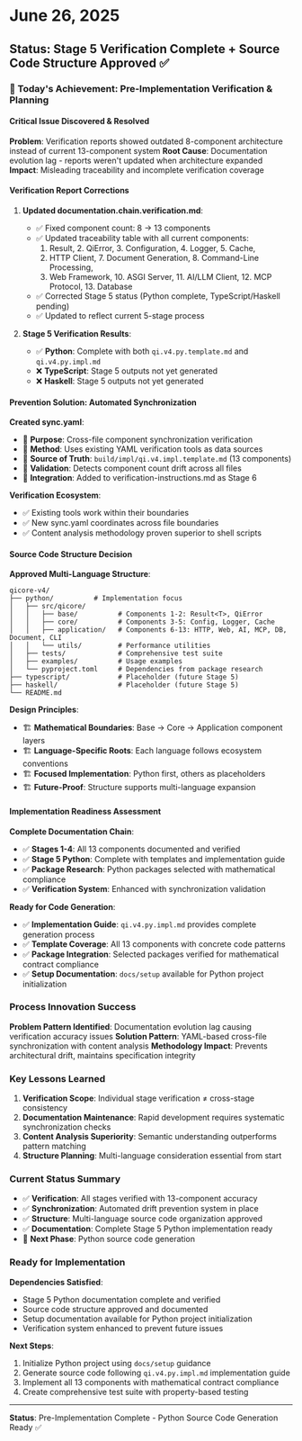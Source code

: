 # June 26, 2025

## Status: Stage 5 Verification Complete + Source Code Structure Approved ✅

### 🎯 Today's Achievement: Pre-Implementation Verification & Planning

#### **Critical Issue Discovered & Resolved**
**Problem**: Verification reports showed outdated 8-component architecture instead of current 13-component system
**Root Cause**: Documentation evolution lag - reports weren't updated when architecture expanded
**Impact**: Misleading traceability and incomplete verification coverage

#### **Verification Report Corrections**
1. **Updated documentation.chain.verification.md**: 
   - ✅ Fixed component count: 8 → 13 components
   - ✅ Updated traceability table with all current components:
     1. Result<T>, 2. QiError, 3. Configuration, 4. Logger, 5. Cache, 
     6. HTTP Client, 7. Document Generation, 8. Command-Line Processing,
     9. Web Framework, 10. ASGI Server, 11. AI/LLM Client, 12. MCP Protocol, 13. Database
   - ✅ Corrected Stage 5 status (Python complete, TypeScript/Haskell pending)
   - ✅ Updated to reflect current 5-stage process

2. **Stage 5 Verification Results**:
   - ✅ **Python**: Complete with both `qi.v4.py.template.md` and `qi.v4.py.impl.md`
   - ❌ **TypeScript**: Stage 5 outputs not yet generated
   - ❌ **Haskell**: Stage 5 outputs not yet generated

#### **Prevention Solution: Automated Synchronization**
**Created sync.yaml**: 
- 🔧 **Purpose**: Cross-file component synchronization verification
- 🔧 **Method**: Uses existing YAML verification tools as data sources
- 🔧 **Source of Truth**: `build/impl/qi.v4.impl.template.md` (13 components)
- 🔧 **Validation**: Detects component count drift across all files
- 🔧 **Integration**: Added to verification-instructions.md as Stage 6

**Verification Ecosystem**:
- ✅ Existing tools work within their boundaries
- ✅ New sync.yaml coordinates across file boundaries
- ✅ Content analysis methodology proven superior to shell scripts

#### **Source Code Structure Decision**
**Approved Multi-Language Structure**:
```
qicore-v4/
├── python/          # Implementation focus
│   ├── src/qicore/
│   │   ├── base/          # Components 1-2: Result<T>, QiError
│   │   ├── core/          # Components 3-5: Config, Logger, Cache  
│   │   ├── application/   # Components 6-13: HTTP, Web, AI, MCP, DB, Document, CLI
│   │   └── utils/         # Performance utilities
│   ├── tests/             # Comprehensive test suite
│   ├── examples/          # Usage examples
│   └── pyproject.toml     # Dependencies from package research
├── typescript/            # Placeholder (future Stage 5)
├── haskell/               # Placeholder (future Stage 5)
└── README.md
```

**Design Principles**:
- 🏗️ **Mathematical Boundaries**: Base → Core → Application component layers
- 🏗️ **Language-Specific Roots**: Each language follows ecosystem conventions
- 🏗️ **Focused Implementation**: Python first, others as placeholders
- 🏗️ **Future-Proof**: Structure supports multi-language expansion

#### **Implementation Readiness Assessment**
**Complete Documentation Chain**:
- ✅ **Stages 1-4**: All 13 components documented and verified
- ✅ **Stage 5 Python**: Complete with templates and implementation guide
- ✅ **Package Research**: Python packages selected with mathematical compliance
- ✅ **Verification System**: Enhanced with synchronization validation

**Ready for Code Generation**:
- ✅ **Implementation Guide**: `qi.v4.py.impl.md` provides complete generation process
- ✅ **Template Coverage**: All 13 components with concrete code patterns
- ✅ **Package Integration**: Selected packages verified for mathematical contract compliance
- ✅ **Setup Documentation**: `docs/setup` available for Python project initialization

### **Process Innovation Success**
**Problem Pattern Identified**: Documentation evolution lag causing verification accuracy issues
**Solution Pattern**: YAML-based cross-file synchronization with content analysis
**Methodology Impact**: Prevents architectural drift, maintains specification integrity

### **Key Lessons Learned**
1. **Verification Scope**: Individual stage verification ≠ cross-stage consistency
2. **Documentation Maintenance**: Rapid development requires systematic synchronization checks
3. **Content Analysis Superiority**: Semantic understanding outperforms pattern matching
4. **Structure Planning**: Multi-language consideration essential from start

### **Current Status Summary**
- ✅ **Verification**: All stages verified with 13-component accuracy
- ✅ **Synchronization**: Automated drift prevention system in place
- ✅ **Structure**: Multi-language source code organization approved
- ✅ **Documentation**: Complete Stage 5 Python implementation ready
- 🚀 **Next Phase**: Python source code generation

### **Ready for Implementation**
**Dependencies Satisfied**:
- Stage 5 Python documentation complete and verified
- Source code structure approved and documented
- Setup documentation available for Python project initialization
- Verification system enhanced to prevent future issues

**Next Steps**:
1. Initialize Python project using `docs/setup` guidance
2. Generate source code following `qi.v4.py.impl.md` implementation guide
3. Implement all 13 components with mathematical contract compliance
4. Create comprehensive test suite with property-based testing

---
**Status**: Pre-Implementation Complete - Python Source Code Generation Ready ✅